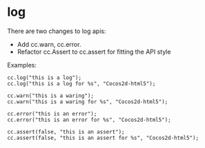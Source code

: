# log

There are two changes to log apis:

* Add cc.warn, cc.error.
* Refactor cc.Assert to cc.assert for fitting the API style

Examples:

```
cc.log("this is a log");
cc.log("this is a log for %s", "Cocos2d-html5");

cc.warn("this is a waring");
cc.warn("this is a waring for %s", "Cocos2d-html5");

cc.error("this is an error");
cc.error("this is an error for %s", "Cocos2d-html5");

cc.assert(false, "this is an assert");
cc.assert(false, "this is an assert for %s", "Cocos2d-html5");
```
